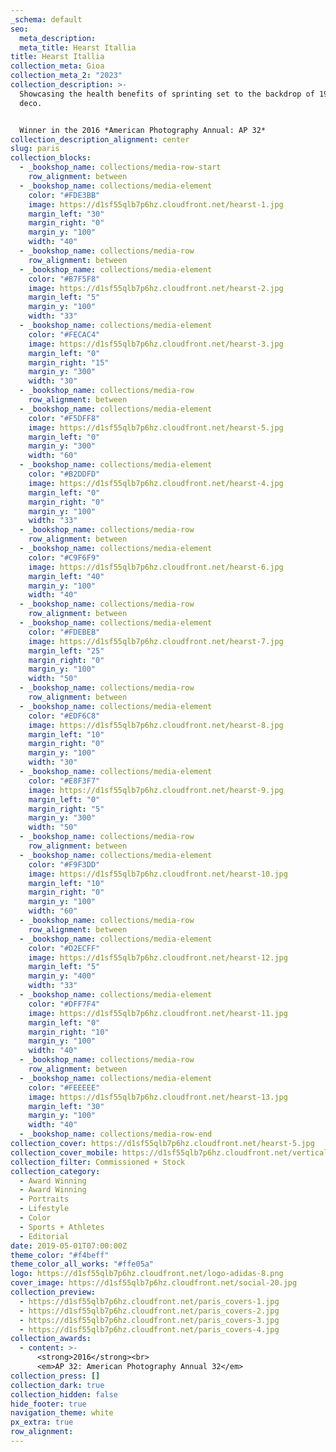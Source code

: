 ```yaml
---
_schema: default
seo:
  meta_description:
  meta_title: Hearst Itallia
title: Hearst Itallia
collection_meta: Gioa
collection_meta_2: "2023"
collection_description: >-
  Showcasing the health benefits of sprinting set to the backdrop of 1930’s art
  deco.


  Winner in the 2016 *American Photography Annual: AP 32*
collection_description_alignment: center
slug: paris
collection_blocks:
  - _bookshop_name: collections/media-row-start
    row_alignment: between
  - _bookshop_name: collections/media-element
    color: "#FDE3BB"
    image: https://d1sf55qlb7p6hz.cloudfront.net/hearst-1.jpg
    margin_left: "30"
    margin_right: "0"
    margin_y: "100"
    width: "40"
  - _bookshop_name: collections/media-row
    row_alignment: between
  - _bookshop_name: collections/media-element
    color: "#B7F5F8"
    image: https://d1sf55qlb7p6hz.cloudfront.net/hearst-2.jpg
    margin_left: "5"
    margin_y: "100"
    width: "33"
  - _bookshop_name: collections/media-element
    color: "#FECAC4"
    image: https://d1sf55qlb7p6hz.cloudfront.net/hearst-3.jpg
    margin_left: "0"
    margin_right: "15"
    margin_y: "300"
    width: "30"
  - _bookshop_name: collections/media-row
    row_alignment: between
  - _bookshop_name: collections/media-element
    color: "#F5DFF8"
    image: https://d1sf55qlb7p6hz.cloudfront.net/hearst-5.jpg
    margin_left: "0"
    margin_y: "300"
    width: "60"
  - _bookshop_name: collections/media-element
    color: "#B2DDFD"
    image: https://d1sf55qlb7p6hz.cloudfront.net/hearst-4.jpg
    margin_left: "0"
    margin_right: "0"
    margin_y: "100"
    width: "33"
  - _bookshop_name: collections/media-row
    row_alignment: between
  - _bookshop_name: collections/media-element
    color: "#C9F6F9"
    image: https://d1sf55qlb7p6hz.cloudfront.net/hearst-6.jpg
    margin_left: "40"
    margin_y: "100"
    width: "40"
  - _bookshop_name: collections/media-row
    row_alignment: between
  - _bookshop_name: collections/media-element
    color: "#FDEBEB"
    image: https://d1sf55qlb7p6hz.cloudfront.net/hearst-7.jpg
    margin_left: "25"
    margin_right: "0"
    margin_y: "100"
    width: "50"
  - _bookshop_name: collections/media-row
    row_alignment: between
  - _bookshop_name: collections/media-element
    color: "#EDF6C8"
    image: https://d1sf55qlb7p6hz.cloudfront.net/hearst-8.jpg
    margin_left: "10"
    margin_right: "0"
    margin_y: "100"
    width: "30"
  - _bookshop_name: collections/media-element
    color: "#E8F3F7"
    image: https://d1sf55qlb7p6hz.cloudfront.net/hearst-9.jpg
    margin_left: "0"
    margin_right: "5"
    margin_y: "300"
    width: "50"
  - _bookshop_name: collections/media-row
    row_alignment: between
  - _bookshop_name: collections/media-element
    color: "#F9F3DD"
    image: https://d1sf55qlb7p6hz.cloudfront.net/hearst-10.jpg
    margin_left: "10"
    margin_right: "0"
    margin_y: "100"
    width: "60"
  - _bookshop_name: collections/media-row
    row_alignment: between
  - _bookshop_name: collections/media-element
    color: "#D2ECFF"
    image: https://d1sf55qlb7p6hz.cloudfront.net/hearst-12.jpg
    margin_left: "5"
    margin_y: "400"
    width: "33"
  - _bookshop_name: collections/media-element
    color: "#DFF7F4"
    image: https://d1sf55qlb7p6hz.cloudfront.net/hearst-11.jpg
    margin_left: "0"
    margin_right: "10"
    margin_y: "100"
    width: "40"
  - _bookshop_name: collections/media-row
    row_alignment: between
  - _bookshop_name: collections/media-element
    color: "#FEEEEE"
    image: https://d1sf55qlb7p6hz.cloudfront.net/hearst-13.jpg
    margin_left: "30"
    margin_y: "100"
    width: "40"
  - _bookshop_name: collections/media-row-end
collection_cover: https://d1sf55qlb7p6hz.cloudfront.net/hearst-5.jpg
collection_cover_mobile: https://d1sf55qlb7p6hz.cloudfront.net/verticalcovers-25.jpg
collection_filter: Commissioned + Stock
collection_category:
  - Award Winning
  - Award Winning
  - Portraits
  - Lifestyle
  - Color
  - Sports + Athletes
  - Editorial
date: 2019-05-01T07:00:00Z
theme_color: "#f4beff"
theme_color_all_works: "#ffe05a"
logo: https://d1sf55qlb7p6hz.cloudfront.net/logo-adidas-8.png
cover_image: https://d1sf55qlb7p6hz.cloudfront.net/social-20.jpg
collection_preview:
  - https://d1sf55qlb7p6hz.cloudfront.net/paris_covers-1.jpg
  - https://d1sf55qlb7p6hz.cloudfront.net/paris_covers-2.jpg
  - https://d1sf55qlb7p6hz.cloudfront.net/paris_covers-3.jpg
  - https://d1sf55qlb7p6hz.cloudfront.net/paris_covers-4.jpg
collection_awards:
  - content: >-
      <strong>2016</strong><br>  
      <em>AP 32: American Photography Annual 32</em>
collection_press: []
collection_dark: true
collection_hidden: false
hide_footer: true
navigation_theme: white
px_extra: true
row_alignment:
---
```

